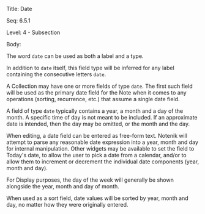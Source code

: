 Title:  Date

Seq:    6.5.1

Level:  4 - Subsection

Body: 

The word `date` can be used as both a label and a type. 

In addition to `date` itself, this field type will be inferred for any label containing the consecutive letters `date`.

A Collection may have one or more fields of type `date`. The first such field will be used as the primary date field for the Note when it comes to any operations (sorting, recurrence, etc.) that assume a single date field. 

A field of type `date` typically contains a year, a month and a day of the month. A specific time of day is not meant to be included. If an approximate date is intended, then the day may be omitted, or the month and the day. 

When editing, a date field can be entered as free-form text. Notenik will attempt to parse any reasonable date expression into a year, month and day for internal manipulation. Other widgets may be available to set the field to Today's date, to allow the user to pick a date from a calendar, and/or to allow them to increment or decrement the individual date components (year, month and day). 

For Display purposes, the day of the week will generally be shown alongside the year, month and day of month. 

When used as a sort field, date values will be sorted by year, month and day, no matter how they were originally entered.
